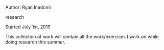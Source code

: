 Author: Ryan Inadomi

research

Started July 1st, 2019

This collection of work will contain all the work/exercises
I work on while doing research this summer.
